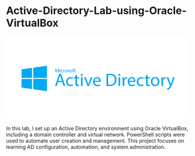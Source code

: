 # Active-Directory-Lab-using-Oracle-VirtualBox

![AltText](ad.png)

In this lab, I set up an Active Directory environment using Oracle VirtualBox, including a domain controller and virtual network. PowerShell scripts were used to automate user creation and management. This project focuses on learning AD configuration, automation, and system administration.
